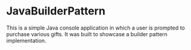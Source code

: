 # JavaBuilderPattern
This is a simple Java console application in which a user is prompted to purchase various gifts. It was built to showcase a builder pattern implementation.
